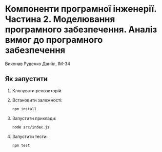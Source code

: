 # Компоненти програмної інженерії. Частина 2. Моделювання програмного забезпечення. Аналіз вимог до програмного забезпечення

Виконав Руденко Даніїл, IM-34

## Як запустити

1. Клонувати репозиторiй

2. Встановити залежностi: 
	```bash
	npm install
	```

3. Запустити приклади:
	```bash
	node src/index.js
	```

4. Запустити тести:
	```bash
	npm test
	```
	
